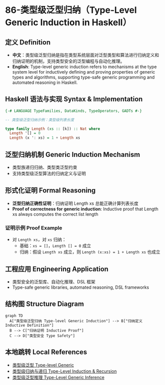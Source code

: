# 86-类型级泛型归纳（Type-Level Generic Induction in Haskell）

## 定义 Definition

- **中文**：类型级泛型归纳是指在类型系统层面对泛型类型和算法进行归纳定义和归纳证明的机制，支持类型安全的泛型编程与自动化推理。
- **English**: Type-level generic induction refers to mechanisms at the type system level for inductively defining and proving properties of generic types and algorithms, supporting type-safe generic programming and automated reasoning in Haskell.

## Haskell 语法与实现 Syntax & Implementation

```haskell
{-# LANGUAGE TypeFamilies, DataKinds, TypeOperators, GADTs #-}

-- 类型级泛型归纳示例：类型级列表长度

type family Length (xs :: [k]) :: Nat where
  Length '[] = 0
  Length (x ': xs) = 1 + Length xs
```

## 泛型归纳机制 Generic Induction Mechanism

- 类型族递归归纳、类型类泛型约束
- 支持类型级泛型算法的归纳定义与证明

## 形式化证明 Formal Reasoning

- **泛型归纳正确性证明**：归纳证明 Length xs 总能正确计算列表长度
- **Proof of correctness for generic induction**: Inductive proof that Length xs always computes the correct list length

### 证明示例 Proof Example

- 对 `Length xs`，对 `xs` 归纳：
  - 基础：`xs = []`，`Length [] = 0` 成立
  - 归纳：假设 `Length xs` 成立，则 `Length (x:xs) = 1 + Length xs` 也成立

## 工程应用 Engineering Application

- 类型安全的泛型库、自动化推理、DSL 框架
- Type-safe generic libraries, automated reasoning, DSL frameworks

## 结构图 Structure Diagram

```mermaid
graph TD
  A["类型级泛型归纳 Type-level Generic Induction"] --> B["归纳定义 Inductive Definition"]
  B --> C["归纳证明 Inductive Proof"]
  C --> D["类型安全 Type Safety"]
```

## 本地跳转 Local References

- [类型级泛型 Type-level Generic](../24-Type-Level-Generic/01-Type-Level-Generic-in-Haskell.md)
- [类型级归纳与递归 Type-Level Induction & Recursion](../23-Type-Level-Induction/01-Type-Level-Induction-in-Haskell.md)
- [类型级泛型推理 Type-Level Generic Inference](../43-Type-Level-Generic-Inference/01-Type-Level-Generic-Inference-in-Haskell.md)
